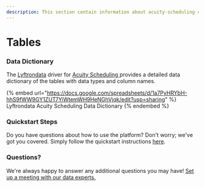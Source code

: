 ```yaml
---
description: This section contain information about acuity-scheduling connector tables information
---
```


# Tables

### Data Dictionary

The [Lyftrondata](https://www.lyftrondata.com/) driver for [Acuity Scheduling](https://www.lyftrondata.com/integration/acuity-scheduling/)[ ](https://www.lyftrondata.com/integration/acuity-scheduling/)provides a detailed data dictionary of the tables with data types and column names.

{% embed url="https://docs.google.com/spreadsheets/d/1a7PyHRYbH-hhS9fWW9GY1ZUT7YiWtemWH9HeNGhVjqk/edit?usp=sharing" %}
Lyftrondata Acuity Scheduling Data Dictionary
{% endembed %}

### Quickstart Steps

Do you have questions about how to use the platform? Don't worry; we've got you covered. Simply follow the quickstart instructions [here](../../../../quickstart-steps.md).

### Questions? <a href="#questions" id="questions"></a>

We're always happy to answer any additional questions you may have! [Set up a meeting with our data experts.](https://www.lyftrondata.com/book-a-meeting/)

